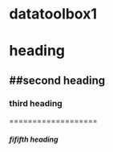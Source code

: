 datatoolbox1
============
# heading
##second heading
------------------
### third heading
===================
##### fififth heading
